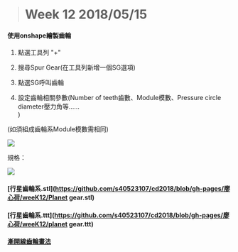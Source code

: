> # Week 12 2018/05/15

#### 使用onshape繪製齒輪

1. 點選工具列 "+"
2. 搜尋Spur Gear\(在工具列新增一個SG選項\)

3. 點選SG呼叫齒輪

4. 設定齒輪相關參數\(Number of teeth齒數、Module模數、Pressure circle diameter壓力角等……  
   \)

\(如須組成齒輪系Module模數需相同\)

![](/assets/chrome_2018-05-14_20-35-27.png)

規格：

![](/assets/2.jpg)

#### [行星齒輪系.stl](https://github.com/s40523107/cd2018/blob/gh-pages/廖心荷/weeK12/Planet gear.stl)

#### [行星齒輪系.ttt](https://github.com/s40523107/cd2018/blob/gh-pages/廖心荷/weeK12/planet gear.ttt)

#### [漸開線齒輪畫法](http://cadlab.mde.tw/post/onshape-featurescript-spur-gear-lun-kuo-hui-tu.html)

#### 



